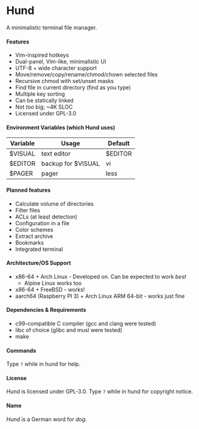 # Hund
A minimalistic terminal file manager.
#### Features
- Vim-inspired hotkeys
- Dual-panel, Vim-like, minimalistic UI
- UTF-8 + wide character support
- Move/remove/copy/rename/chmod/chown selected files
- Recursive chmod with set/unset masks
- Find file in current directory (find as you type)
- Multiple key sorting
- Can be statically linked
- Not _too_ big; ~4K SLOC
- Licensed under GPL-3.0
#### Environment Variables (which Hund uses)
| Variable | Usage              | Default |
| -------- | ------------------ | ------- |
| $VISUAL  | text editor        | $EDITOR |
| $EDITOR  | backup for $VISUAL | vi      |
| $PAGER   | pager              | less    |
#### Planned features
- Calculate volume of directories
- Filter files
- ACLs (at least detection)
- Configuration in a file
- Color schemes
- Extract archive
- Bookmarks
- Integrated terminal
#### Architecture/OS Support
- x86-64 + Arch Linux - Developed on. Can be expected to work *best*
	- Alpine Linux works too
- x86-64 + FreeBSD - works!
- aarch64 (Raspberry PI 3) + Arch Linux ARM 64-bit - works just fine
#### Dependencies & Requirements
- c99-compatible C compiler (gcc and clang were tested)
- libc of choice (glibc and musl were tested)
- make
#### Commands
Type `?` while in hund for help.
#### License
Hund is licensed under GPL-3.0.
Type `?` while in hund for copyright notice.
#### Name
_Hund_ is a German word for _dog_.
